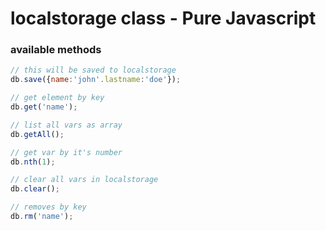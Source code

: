 # localstorage class - Pure Javascript

### available methods
```javascript
// this will be saved to localstorage
db.save({name:'john'.lastname:'doe'});

// get element by key
db.get('name');

// list all vars as array
db.getAll();

// get var by it's number
db.nth(1);

// clear all vars in localstorage
db.clear();

// removes by key
db.rm('name');
```



